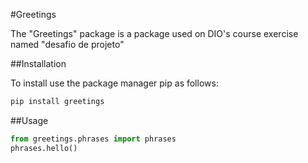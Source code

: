 #Greetings

The "Greetings" package is a package used on DIO's course exercise named "desafio de projeto"

##Installation

To install use the package manager pip as follows:

```bash
pip install greetings
```

##Usage
```python
from greetings.phrases import phrases
phrases.hello()
```
